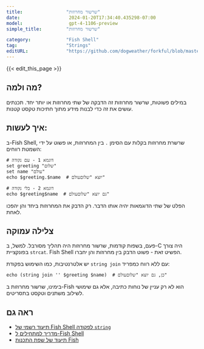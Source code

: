 ```yaml
---
title:                "שרשור מחרוזות"
date:                  2024-01-20T17:34:40.435298-07:00
model:                 gpt-4-1106-preview
simple_title:         "שרשור מחרוזות"

category:             "Fish Shell"
tag:                  "Strings"
editURL:              "https://github.com/dogweather/forkful/blob/master/content/he/fish-shell/concatenating-strings.md"
---
```


{{< edit_this_page >}}

## מה ולמה?
במילים פשוטות, שרשור מחרוזות זה הדבקה של שתי מחרוזות או יותר יחד. תכנתים עושים את זה כדי לבנות מידע מתוך חתיכות טקסט קטנות.

## איך לעשות:
ב-Fish Shell, שרשרת מחרוזות בקלות עם הסימן `.` בין המחרוזות, או פשוט על ידי השמטת רווחים:

```Fish Shell
# דוגמא 1 - עם נקודה
set greeting "שלום"
set name "עולם"
echo $greeting.$name  # יוצא "שלוםעולם"

# דוגמא 2 - בלי נקודה
echo $greeting$name  # גם יוצא "שלוםעולם"
```

הפלט של שתי הדוגמאות יהיה אותו הדבר. רק הדבק את המחרוזות ביחד והן יהפכו לאחת.

## צלילה עמוקה
פעם, בשפות קודמות, שרשור מחרוזות היה תהליך מסורבל. למשל, ב-C היה צורך בפונקציית `strcat`. Fish Shell הפשיט זאת - פשוט הדבק בין מחרוזות והן יחברו.

יש אלטרנטיבות, כמו השימוש בפקודת `string join` עם ללא רווח כמפריד:
```Fish Shell
echo (string join '' $greeting $name)  # כן, גם יוצא "שלוםעולם"
```

בימינו, שרשור מחרוזות ב-Fish הוא לא רק עניין של נוחות כתיבה, אלא גם שימושי לשילוב משתנים וטקסט בתסריטים.

## ראה גם
- [תיעוד רשמי של Fish Shell לפקודה `string`](https://fishshell.com/docs/current/cmds/string.html)
- [מדריך למתחילים ל-Fish Shell](https://fishshell.com/docs/current/tutorial.html)
- [תיעוד של שפת התכנות Fish](https://fishshell.com/docs/current/index.html)
